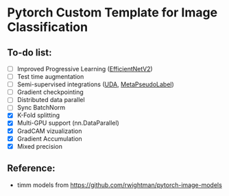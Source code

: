 # Pytorch Custom Template for Image Classification

## To-do list:
- [ ] Improved Progressive Learning ([EfficientNetV2](https://arxiv.org/abs/2104.00298v1))
- [ ] Test time augmentation
- [ ] Semi-supervised integrations ([UDA](https://arxiv.org/abs/1904.12848), [MetaPseudoLabel](https://arxiv.org/abs/2003.10580))
- [ ] Gradient checkpointing
- [ ] Distributed data parallel
- [ ] Sync BatchNorm
- [x] K-Fold splitting
- [x] Multi-GPU support (nn.DataParallel)
- [x] GradCAM vizualization
- [x] Gradient Accumulation
- [x] Mixed precision

## Reference:
- timm models from https://github.com/rwightman/pytorch-image-models
